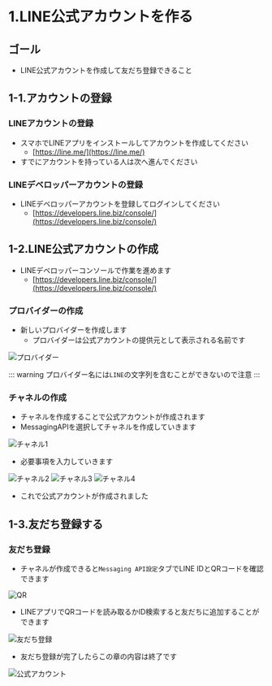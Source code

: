 # 1.LINE公式アカウントを作る

## ゴール

- LINE公式アカウントを作成して友だち登録できること

## 1-1.アカウントの登録

### LINEアカウントの登録

- スマホでLINEアプリをインストールしてアカウントを作成してください
    - [https://line.me/](https://line.me/)
- すでにアカウントを持っている人は次へ進んでください

### LINEデベロッパーアカウントの登録

- LINEデベロッパーアカウントを登録してログインしてください
    - [https://developers.line.biz/console/](https://developers.line.biz/console/)

## 1-2.LINE公式アカウントの作成

- LINEデベロッパーコンソールで作業を進めます
    - [https://developers.line.biz/console/](https://developers.line.biz/console/)

### プロバイダーの作成

- 新しいプロバイダーを作成します
    - プロバイダーは公式アカウントの提供元として表示される名前です

![プロバイダー](/line-bot-handson/images/1-1.png)

::: warning
プロバイダー名には`LINE`の文字列を含むことができないので注意
:::

### チャネルの作成

- チャネルを作成することで公式アカウントが作成されます
- MessagingAPIを選択してチャネルを作成していきます

![チャネル1](/line-bot-handson/images/1-2.png)

- 必要事項を入力していきます

![チャネル2](/line-bot-handson/images/1-3.png)
![チャネル3](/line-bot-handson/images/1-4.png)
![チャネル4](/line-bot-handson/images/1-5.png)

- これで公式アカウントが作成されました

## 1-3.友だち登録する

### 友だち登録

- チャネルが作成できると`Messaging API設定`タブでLINE IDとQRコードを確認できます

![QR](/line-bot-handson/images/1-6.png)

- LINEアプリでQRコードを読み取るかID検索すると友だちに追加することができます

![友だち登録](/line-bot-handson/images/1-7.png)

- 友だち登録が完了したらこの章の内容は終了です

![公式アカウント](/line-bot-handson/images/1-8.png)
